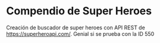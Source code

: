 # Compendio de Super Heroes
Creación de buscador de super heroes con API REST de https://superheroapi.com/. Genial si se prueba con la ID 550
